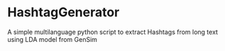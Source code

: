 # HashtagGenerator
A simple multilanguage python script to extract Hashtags from long text using LDA model from GenSim

